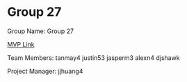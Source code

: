 # Group 27
Group Name: Group 27

[MVP Link]([http://cs196.cs.illinois.edu](https://docs.google.com/document/d/172uJjVlSrpgqqJmgkOozxZGIqKn_aXJAgENYYqfXQh8/edit?usp=sharing)https://docs.google.com/document/d/172uJjVlSrpgqqJmgkOozxZGIqKn_aXJAgENYYqfXQh8/edit?usp=sharing)

Team Members: 
tanmay4
justin53
jasperm3
alexn4
djshawk


Project Manager: jjhuang4
